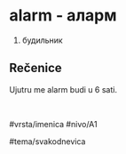 # alarm - аларм

1. будильник

## Rečenice

Ujutru me alarm budi u 6 sati.

<br>

#vrsta/imenica 
#nivo/A1 

#tema/svakodnevica 